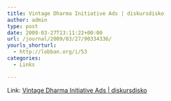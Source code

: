 ```yaml
---
title: Vintage Dharma Initiative Ads | diskursdisko
author: admin
type: post
date: 2009-03-27T13:11:22+00:00
url: /journal/2009/03/27/90334336/
yourls_shorturl:
  - http://lobban.org/i/53
categories:
  - Links

---
```

Link: [Vintage Dharma Initiative Ads | diskursdisko][1]

 [1]: http://www.diskursdisko.de/2009/03/vintage-dharma-initiative-ads/